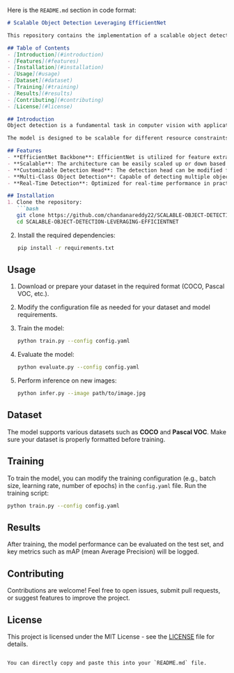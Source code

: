 Here is the `README.md` section in code format:

```markdown
# Scalable Object Detection Leveraging EfficientNet

This repository contains the implementation of a scalable object detection system using **EfficientNet** as the backbone. The goal of this project is to improve object detection performance while maintaining high efficiency and scalability across various computational environments.

## Table of Contents
- [Introduction](#introduction)
- [Features](#features)
- [Installation](#installation)
- [Usage](#usage)
- [Dataset](#dataset)
- [Training](#training)
- [Results](#results)
- [Contributing](#contributing)
- [License](#license)

## Introduction
Object detection is a fundamental task in computer vision with applications ranging from surveillance to autonomous driving. In this project, we leverage **EfficientNet**, a highly scalable and efficient convolutional neural network architecture, to build an object detection model that balances accuracy and computational efficiency.

The model is designed to be scalable for different resource constraints, allowing it to run on edge devices, mobile platforms, and cloud environments.

## Features
- **EfficientNet Backbone**: EfficientNet is utilized for feature extraction, providing both efficiency and accuracy.
- **Scalable**: The architecture can be easily scaled up or down based on the available computational resources.
- **Customizable Detection Head**: The detection head can be modified for different use cases.
- **Multi-Class Object Detection**: Capable of detecting multiple object categories in a single image.
- **Real-Time Detection**: Optimized for real-time performance in practical applications.

## Installation
1. Clone the repository:
   ```bash
   git clone https://github.com/chandanareddy22/SCALABLE-OBJECT-DETECTION-LEVERAGING-EFFICIENTNET.git
   cd SCALABLE-OBJECT-DETECTION-LEVERAGING-EFFICIENTNET
   ```

2. Install the required dependencies:
   ```bash
   pip install -r requirements.txt
   ```

## Usage
1. Download or prepare your dataset in the required format (COCO, Pascal VOC, etc.).
2. Modify the configuration file as needed for your dataset and model requirements.
3. Train the model:
   ```bash
   python train.py --config config.yaml
   ```

4. Evaluate the model:
   ```bash
   python evaluate.py --config config.yaml
   ```

5. Perform inference on new images:
   ```bash
   python infer.py --image path/to/image.jpg
   ```

## Dataset
The model supports various datasets such as **COCO** and **Pascal VOC**. Make sure your dataset is properly formatted before training.

## Training
To train the model, you can modify the training configuration (e.g., batch size, learning rate, number of epochs) in the `config.yaml` file. Run the training script:
```bash
python train.py --config config.yaml
```

## Results
After training, the model performance can be evaluated on the test set, and key metrics such as mAP (mean Average Precision) will be logged.

## Contributing
Contributions are welcome! Feel free to open issues, submit pull requests, or suggest features to improve the project.

## License
This project is licensed under the MIT License - see the [LICENSE](LICENSE) file for details.
```

You can directly copy and paste this into your `README.md` file.
